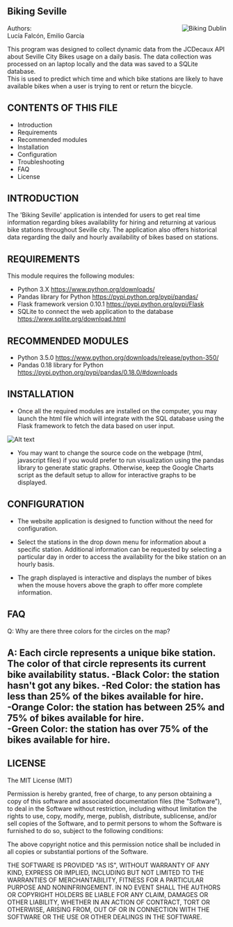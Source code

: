 
Biking Seville
-----------------

<img src="https://encrypted-tbn0.gstatic.com/images?q=tbn%3AANd9GcTKj4fPzPujSAxdx6mq6YG8xJQ-iUwoFyxxAvC-cLkbEuXKutHz"
 alt="Biking Dublin" title="BikingDublin" align="right" />
Authors:  
Lucía Falcón,
Emilio García
 
This program was designed to collect dynamic data from the JCDecaux API about Seville City Bikes
usage on a daily basis. The data collection was processed on an laptop locally and the data was 
saved to a SQLite database.  
This is used to predict which time and which bike stations are likely to have available bikes 
when a user is trying to rent or return the bicycle.


CONTENTS OF THIS FILE
-----------------
   
 * Introduction
 * Requirements
 * Recommended modules
 * Installation
 * Configuration
 * Troubleshooting
 * FAQ
 * License

 
INTRODUCTION
-----------------
The 'Biking Seville' application is intended for users to get real time information regarding
bikes availability for hiring and returning at various bike stations throughout Seville city.
The application also offers historical data regarding the daily and hourly availability of bikes 
based on stations.

 
REQUIREMENTS
-----------------
This module requires the following modules:

 * Python 3.X 
		https://www.python.org/downloads/
 * Pandas library for Python
		https://pypi.python.org/pypi/pandas/
 * Flask framework version 0.10.1
		https://pypi.python.org/pypi/Flask
 * SQLite to connect the web application to the database
		https://www.sqlite.org/download.html
 
 
RECOMMENDED MODULES
--------------------
 * Python 3.5.0
		https://www.python.org/downloads/release/python-350/
 * Pandas 0.18 library for Python
		https://pypi.python.org/pypi/pandas/0.18.0/#downloads
 
 
INSTALLATION
-----------------
 * 	Once all the required modules are installed on the computer, you may launch the html file which
	will integrate with the SQL database using the Flask framework to fetch the data based on user input.

![Alt text](/Documentation/Architecture.jpg?raw=true "Web App Architecture")
	
 * 	You may want to change the source code on the webpage (html, javascript files) if you would prefer to run 
	visualization using the pandas library to generate static graphs. Otherwise, keep the Google Charts script 
	as the default setup to allow for interactive graphs to be displayed.
 
CONFIGURATION
-----------------
 * 	The website application is designed to function without the need for configuration.

 * 	Select the stations in the drop down menu for information about a specific station.
	Additional information can be requested by selecting a particular day in order to access the 
	availability for the bike station on an hourly basis.

 * 	The graph displayed is interactive and displays the number of bikes when the mouse hovers above the 
	graph to offer more complete information.
 


FAQ
-----------------

Q: 	Why are there three colors for the circles on the map?

A: 	Each circle represents a unique bike station. The color of that circle represents its
	current bike availability status.
        -Black Color: the station hasn't got any bikes.
	-Red Color: the station has less than 25% of the bikes available for hire.  
	-Orange Color: the station has between 25% and 75% of bikes available for hire.  
	-Green Color: the station has over 75% of the bikes available for hire.  
 ----------------------------------------------------------------------------------------------------------

 
 
 LICENSE
-----------
 The MIT License (MIT)

Permission is hereby granted, free of charge, to any person obtaining a copy of this software and associated 
documentation files (the "Software"), to deal in the Software without restriction, including without limitation 
the rights to use, copy, modify, merge, publish, distribute, sublicense, and/or sell copies of the Software, 
and to permit persons to whom the Software is furnished to do so, subject to the following conditions:

The above copyright notice and this permission notice shall be included in all copies or substantial portions 
of the Software.

THE SOFTWARE IS PROVIDED "AS IS", WITHOUT WARRANTY OF ANY KIND, EXPRESS OR IMPLIED, INCLUDING BUT NOT LIMITED 
TO THE WARRANTIES OF MERCHANTABILITY, FITNESS FOR A PARTICULAR PURPOSE AND NONINFRINGEMENT. IN NO EVENT SHALL 
THE AUTHORS OR COPYRIGHT HOLDERS BE LIABLE FOR ANY CLAIM, DAMAGES OR OTHER LIABILITY, WHETHER IN AN ACTION OF 
CONTRACT, TORT OR OTHERWISE, ARISING FROM, OUT OF OR IN CONNECTION WITH THE SOFTWARE OR THE USE OR OTHER 
DEALINGS IN THE SOFTWARE.
